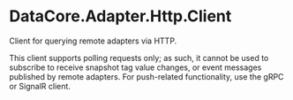 ﻿# DataCore.Adapter.Http.Client

Client for querying remote adapters via HTTP.

This client supports polling requests only; as such, it cannot be used to subscribe to receive snapshot tag value changes, or event messages published by remote adapters. For push-related functionality, use the gRPC or SignalR client.